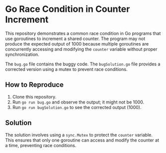 # Go Race Condition in Counter Increment

This repository demonstrates a common race condition in Go programs that use goroutines to increment a shared counter.  The program may not produce the expected output of 1000 because multiple goroutines are concurrently accessing and modifying the `counter` variable without proper synchronization.

The `bug.go` file contains the buggy code. The `bugSolution.go` file provides a corrected version using a mutex to prevent race conditions.

## How to Reproduce

1. Clone this repository.
2. Run `go run bug.go` and observe the output; it might not be 1000.
3. Run `go run bugSolution.go` to see the corrected output (1000).

## Solution

The solution involves using a `sync.Mutex` to protect the `counter` variable. This ensures that only one goroutine can access and modify the counter at a time, preventing race conditions.